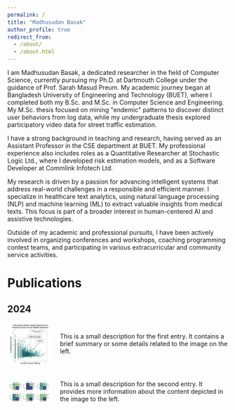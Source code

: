 ```yaml
---
permalink: /
title: "Madhusudan Basak"
author_profile: true
redirect_from: 
  - /about/
  - /about.html
---
```


I am Madhusudan Basak, a dedicated researcher in the field of Computer Science, currently pursuing my Ph.D. at Dartmouth College under the guidance of Prof. Sarah Masud Preum. My academic journey began at Bangladesh University of Engineering and Technology (BUET), where I completed both my B.Sc. and M.Sc. in Computer Science and Engineering. My M.Sc. thesis focused on mining "endemic" patterns to discover distinct user behaviors from log data, while my undergraduate thesis explored participatory video data for street traffic estimation.

I have a strong background in teaching and research, having served as an Assistant Professor in the CSE department at BUET. My professional experience also includes roles as a Quantitative Researcher at Stochastic Logic Ltd., where I developed risk estimation models, and as a Software Developer at Commlink Infotech Ltd.

My research is driven by a passion for advancing intelligent systems that address real-world challenges in a responsible and efficient manner. I specialize in healthcare text analytics, using natural language processing (NLP) and machine learning (ML) to extract valuable insights from medical texts. This focus is part of a broader interest in human-centered AI and assistive technologies.

Outside of my academic and professional pursuits, I have been actively involved in organizing conferences and workshops, coaching programming contest teams, and participating in various extracurricular and community service activities.

# Publications

## 2024

<div style="display: flex; align-items: center; margin-bottom: 20px;">
  <img src="../images/Perplexity.png" alt="Image 1" style="width: 100px; height: auto; margin-right: 20px;">
  <p>This is a small description for the first entry. It contains a brief summary or some details related to the image on the left.</p>
</div>

<div style="display: flex; align-items: center; margin-bottom: 20px;">
  <img src="../images/Characterizing_IS.png" alt="Image 2" style="width: 100px; height: auto; margin-right: 20px;">
  <p>This is a small description for the second entry. It provides more information about the content depicted in the image to the left.</p>
</div>
